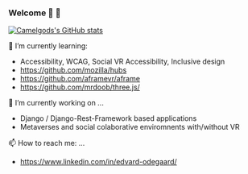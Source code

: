 ### Welcome 👋 :camel:

[![Camelgods's GitHub stats](https://github-readme-stats.vercel.app/api?username=Camelgod)](https://github.com/anuraghazra/github-readme-stats)

<!--
**camelgod/camelgod** is a ✨ _special_ ✨ repository because its `README.md` (this file) appears on your GitHub profile.

Here are some ideas to get you started:

- 👯 I’m looking to collaborate on ...
- 🤔 I’m looking for help with ...
- 💬 Ask me about ...
- 😄 Pronouns: ...
- ⚡ Fun fact: ...
-->
🌱 I’m currently learning:
- Accessibility, WCAG, Social VR Accessibility, Inclusive design
- https://github.com/mozilla/hubs
- https://github.com/aframevr/aframe
- https://github.com/mrdoob/three.js/

🔭 I’m currently working on ...
- Django / Django-Rest-Framework based applications
- Metaverses and social colaborative enviromnents with/without VR

📫 How to reach me: ...
- https://www.linkedin.com/in/edvard-odegaard/
